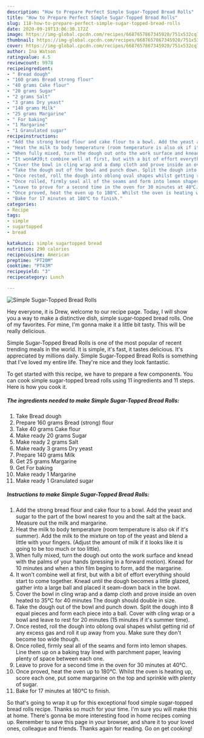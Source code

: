 ```yaml
---
description: "How to Prepare Perfect Simple Sugar-Topped Bread Rolls"
title: "How to Prepare Perfect Simple Sugar-Topped Bread Rolls"
slug: 118-how-to-prepare-perfect-simple-sugar-topped-bread-rolls
date: 2020-09-19T13:06:30.172Z
image: https://img-global.cpcdn.com/recipes/6687657867345920/751x532cq70/simple-sugar-topped-bread-rolls-recipe-main-photo.jpg
thumbnail: https://img-global.cpcdn.com/recipes/6687657867345920/751x532cq70/simple-sugar-topped-bread-rolls-recipe-main-photo.jpg
cover: https://img-global.cpcdn.com/recipes/6687657867345920/751x532cq70/simple-sugar-topped-bread-rolls-recipe-main-photo.jpg
author: Ina Watson
ratingvalue: 4.5
reviewcount: 9978
recipeingredient:
- " Bread dough"
- "160 grams Bread strong flour"
- "40 grams Cake flour"
- "20 grams Sugar"
- "2 grams Salt"
- "3 grams Dry yeast"
- "140 grams Milk"
- "25 grams Margarine"
- " For baking"
- "1 Margarine"
- "1 Granulated sugar"
recipeinstructions:
- "Add the strong bread flour and cake flour to a bowl. Add the yeast and sugar to the part of the bowl nearest to you and the salt at the back. Measure out the milk and margarine."
- "Heat the milk to body temperature (room temperature is also ok if it&#39;s summer). Add the milk to the mixture on top of the yeast and blend a little with your fingers. (Adjust the amount of milk if it looks like it is going to be too much or too little)."
- "When fully mixed, turn the dough out onto the work surface and knead with the palms of your hands (pressing in a forward motion). Knead for 10 minutes and when a thin film begins to form, add the margarine."
- "It won&#39;t combine well at first, but with a bit of effort everything should start to come together. Knead until the dough becomes a little glazed, gather into a large ball and placed it seam-down back in the bowl."
- "Cover the bowl in cling wrap and a damp cloth and prove inside an oven heated to 35℃ for 40 minutes The dough should double in size."
- "Take the dough out of the bowl and punch down. Split the dough into 8 equal pieces and form each piece into a ball. Cover with cling wrap or a bowl and leave to rest for 20 minutes (15 minutes if it&#39;s summer time)."
- "Once rested, roll the dough into oblong oval shapes whilst getting rid of any excess gas and roll it up away from you. Make sure they don&#39;t become too wide though."
- "Once rolled, firmly seal all of the seams and form into lemon shapes. Line them up on a baking tray lined with parchment paper, leaving plenty of space between each one."
- "Leave to prove for a second time in the oven for 30 minutes at 40℃."
- "Once proved, heat the oven up to 180℃. Whilst the oven is heating up, score each one, put some margarine on the top and sprinkle with plenty of sugar."
- "Bake for 17 minutes at 180℃ to finish."
categories:
- Recipe
tags:
- simple
- sugartopped
- bread

katakunci: simple sugartopped bread 
nutrition: 290 calories
recipecuisine: American
preptime: "PT20M"
cooktime: "PT43M"
recipeyield: "3"
recipecategory: Lunch

---
```



![Simple Sugar-Topped Bread Rolls](https://img-global.cpcdn.com/recipes/6687657867345920/751x532cq70/simple-sugar-topped-bread-rolls-recipe-main-photo.jpg)

Hey everyone, it is Drew, welcome to our recipe page. Today, I will show you a way to make a distinctive dish, simple sugar-topped bread rolls. One of my favorites. For mine, I'm gonna make it a little bit tasty. This will be really delicious.



Simple Sugar-Topped Bread Rolls is one of the most popular of recent trending meals in the world. It is simple, it's fast, it tastes delicious. It's appreciated by millions daily. Simple Sugar-Topped Bread Rolls is something that I've loved my entire life. They're nice and they look fantastic.


To get started with this recipe, we have to prepare a few components. You can cook simple sugar-topped bread rolls using 11 ingredients and 11 steps. Here is how you cook it.

<!--inarticleads1-->

##### The ingredients needed to make Simple Sugar-Topped Bread Rolls:

1. Take  Bread dough
1. Prepare 160 grams Bread (strong) flour
1. Take 40 grams Cake flour
1. Make ready 20 grams Sugar
1. Make ready 2 grams Salt
1. Make ready 3 grams Dry yeast
1. Prepare 140 grams Milk
1. Get 25 grams Margarine
1. Get  For baking
1. Make ready 1 Margarine
1. Make ready 1 Granulated sugar




<!--inarticleads2-->

##### Instructions to make Simple Sugar-Topped Bread Rolls:

1. Add the strong bread flour and cake flour to a bowl. Add the yeast and sugar to the part of the bowl nearest to you and the salt at the back. Measure out the milk and margarine.
1. Heat the milk to body temperature (room temperature is also ok if it&#39;s summer). Add the milk to the mixture on top of the yeast and blend a little with your fingers. (Adjust the amount of milk if it looks like it is going to be too much or too little).
1. When fully mixed, turn the dough out onto the work surface and knead with the palms of your hands (pressing in a forward motion). Knead for 10 minutes and when a thin film begins to form, add the margarine.
1. It won&#39;t combine well at first, but with a bit of effort everything should start to come together. Knead until the dough becomes a little glazed, gather into a large ball and placed it seam-down back in the bowl.
1. Cover the bowl in cling wrap and a damp cloth and prove inside an oven heated to 35℃ for 40 minutes The dough should double in size.
1. Take the dough out of the bowl and punch down. Split the dough into 8 equal pieces and form each piece into a ball. Cover with cling wrap or a bowl and leave to rest for 20 minutes (15 minutes if it&#39;s summer time).
1. Once rested, roll the dough into oblong oval shapes whilst getting rid of any excess gas and roll it up away from you. Make sure they don&#39;t become too wide though.
1. Once rolled, firmly seal all of the seams and form into lemon shapes. Line them up on a baking tray lined with parchment paper, leaving plenty of space between each one.
1. Leave to prove for a second time in the oven for 30 minutes at 40℃.
1. Once proved, heat the oven up to 180℃. Whilst the oven is heating up, score each one, put some margarine on the top and sprinkle with plenty of sugar.
1. Bake for 17 minutes at 180℃ to finish.




So that's going to wrap it up for this exceptional food simple sugar-topped bread rolls recipe. Thanks so much for your time. I'm sure you will make this at home. There's gonna be more interesting food in home recipes coming up. Remember to save this page in your browser, and share it to your loved ones, colleague and friends. Thanks again for reading. Go on get cooking!
